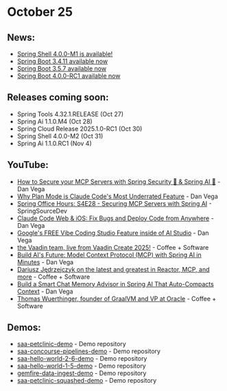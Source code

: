 # October 25

## News:

- [Spring Shell 4.0.0-M1 is available!](https://spring.io/blog/2025/10/24/spring-shell-4-0-0-m1-released)
- [Spring Boot 3.4.11 available now](https://spring.io/blog/2025/10/23/spring-boot-3-4-11-available-now)
- [Spring Boot 3.5.7 available now](https://spring.io/blog/2025/10/23/spring-boot-3-5-7-available-now)
- [Spring Boot 4.0.0-RC1 available now](https://spring.io/blog/2025/10/23/spring-boot-4-0-0-RC1-available-now)

## Releases coming soon:

- Spring Tools 4.32.1.RELEASE (Oct 27)
- Spring Ai 1.1.0.M4 (Oct 28)
- Spring Cloud Release 2025.1.0-RC1 (Oct 30)
- Spring Shell 4.0.0-M2 (Oct 31)
- Spring Ai 1.1.0.RC1 (Nov 4)

## YouTube:

- [How to Secure your MCP Servers with Spring Security 🔐 & Spring AI 🤖](https://www.youtube.com/watch?v=Xiw4bMD3SOg) - Dan Vega
- [Why Plan Mode is Claude Code's Most Underrated Feature](https://www.youtube.com/watch?v=QlWyrYuEC84) - Dan Vega
- [Spring Office Hours: S4E28 - Securing MCP Servers with Spring AI](https://www.youtube.com/watch?v=AnBNm1vzCDE) - SpringSourceDev
- [Claude Code Web & iOS: Fix Bugs and Deploy Code from Anywhere](https://www.youtube.com/watch?v=piu3UK20lI8) - Dan Vega
- [Google's FREE Vibe Coding Studio Feature inside of AI Studio](https://www.youtube.com/watch?v=11L34s72s6U) - Dan Vega
- [the Vaadin team, live from Vaadin Create 2025!](https://www.youtube.com/watch?v=G1-8Bw9sHqo) - Coffee + Software
- [Build AI's Future: Model Context Protocol (MCP) with Spring AI in Minutes](https://www.youtube.com/watch?v=MarSC2dFA9g) - Dan Vega
- [Dariusz Jędrzejczyk on the latest and greatest in Reactor, MCP, and more](https://www.youtube.com/watch?v=k7TyW0bWwEA) - Coffee + Software
- [Build a Smart Chat Memory Advisor in Spring AI That Auto-Compacts Context](https://www.youtube.com/watch?v=hyK20bn38lM) - Dan Vega
- [Thomas Wuerthinger, founder of GraalVM and VP at Oracle](https://www.youtube.com/watch?v=ubPcdY83dsw) - Coffee + Software

## Demos:

- [saa-petclinic-demo](https://github.com/dashaun-tanzu/saa-petclinic-demo) - Demo repository
- [saa-concourse-pipelines-demo](https://github.com/dashaun-tanzu/saa-concourse-pipelines-demo) - Demo repository
- [saa-hello-world-2-6-demo](https://github.com/dashaun-tanzu/saa-hello-world-2-6-demo) - Demo repository
- [saa-hello-world-1-5-demo](https://github.com/dashaun-tanzu/saa-hello-world-1-5-demo) - Demo repository
- [gemfire-data-ingest-demo](https://github.com/dashaun-tanzu/gemfire-data-ingest-demo) - Demo repository
- [saa-petclinic-squashed-demo](https://github.com/dashaun-tanzu/saa-petclinic-squashed-demo) - Demo repository

